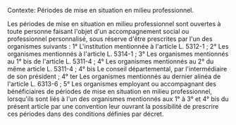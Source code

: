 Contexte: Périodes de mise en situation en milieu professionnel.

Les périodes de mise en situation en milieu professionnel sont ouvertes à toute personne faisant l'objet d'un accompagnement social ou professionnel personnalisé, sous réserve d'être prescrites par l'un des organismes suivants : 1° L'institution mentionnée à l'article L. 5312-1 ; 2° Les organismes mentionnés à l'article L. 5314-1 ; 3° Les organismes mentionnés au 1° bis de l'article L. 5311-4 ; 4° Les organismes mentionnés au 2° du même article L. 5311-4 ; 4° bis Le conseil départemental, par l'intermédiaire de son président ; 4° ter Les organismes mentionnés au dernier alinéa de l'article L. 6313-6 ; 5° Les organismes employant ou accompagnant des bénéficiaires de périodes de mise en situation en milieu professionnel, lorsqu'ils sont liés à l'un des organismes mentionnés aux 1° à 3° et 4° bis du présent article par une convention leur ouvrant la possibilité de prescrire ces périodes dans des conditions définies par décret.